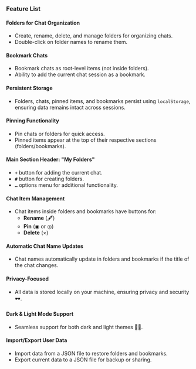 ### Feature List

#### **Folders for Chat Organization**
- Create, rename, delete, and manage folders for organizing chats.
- Double-click on folder names to rename them.

#### **Bookmark Chats**
- Bookmark chats as root-level items (not inside folders).
- Ability to add the current chat session as a bookmark.

#### **Persistent Storage**
- Folders, chats, pinned items, and bookmarks persist using `localStorage`, ensuring data remains intact across sessions.

#### **Pinning Functionality**
- Pin chats or folders for quick access.
- Pinned items appear at the top of their respective sections (folders/bookmarks).

#### **Main Section Header: "My Folders"**
- **`+`** button for adding the current chat.
- **`#`** button for creating folders.
- **`…`** options menu for additional functionality.

#### **Chat Item Management**
- Chat items inside folders and bookmarks have buttons for:
  - **Rename** (🖋)
  - **Pin** (◉ or ◎)
  - **Delete** (×)

#### **Automatic Chat Name Updates**
- Chat names automatically update in folders and bookmarks if the title of the chat changes.

#### **Privacy-Focused**
- All data is stored locally on your machine, ensuring privacy and security 🕶️.

#### **Dark & Light Mode Support**
- Seamless support for both dark and light themes 🌚🌞.

#### **Import/Export User Data**
- Import data from a JSON file to restore folders and bookmarks.
- Export current data to a JSON file for backup or sharing.
